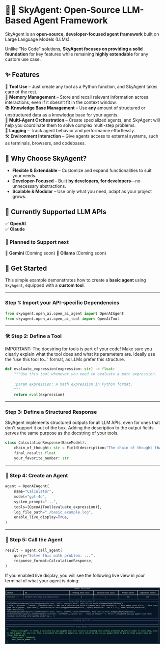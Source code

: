 # 🤖🚀 SkyAgent: Open-Source LLM-Based Agent Framework  

SkyAgent is an **open-source, developer-focused agent framework** built on Large Language Models (LLMs).  

Unlike "No Code" solutions, **SkyAgent focuses on providing a solid foundation** for key features while remaining **highly extendable** for any custom use case.  

## ✨ Features  

🔧 **Tool Use** – Just create any tool as a Python function, and SkyAgent takes care of the rest.  
🧠 **Memory Management** – Store and recall relevant information across interactions, even if it doesn’t fit in the context window.  
📚 **Knowledge Base Management** – Use **any** amount of structured or unstructured data as a knowledge base for your agents.  
🤝 **Multi-Agent Orchestration** – Create specialized agents, and SkyAgent will help you coordinate them to solve complex multi-step problems.  
📜 **Logging** – Track agent behavior and performance effortlessly.  
🛠 **Environment Interaction** – Give agents access to external systems, such as terminals, browsers, and codebases.  

## 🔧 Why Choose SkyAgent?  

- **Flexible & Extendable** – Customize and expand functionalities to suit your needs.  
- **Developer-Focused** – Built **by developers, for developers**—no unnecessary abstractions.  
- **Scalable & Modular** – Use only what you need, adapt as your project grows.  

## 🔮 Currently Supported LLM APIs  

✅ **OpenAI**  
✅ **Claude**  

### 🎯 Planned to Support next

🚧 **Gemini** (Coming soon) 
🚧 **Ollama** (Coming soon)

## 🚀 Get Started

This simple example demonstrates how to create a **basic agent** using `SkyAgent`, equipped with a **custom tool**.

---

### Step 1: Import your API-specific Dependencies

```python
from skyagent.open_ai.open_ai_agent import OpenAIAgent
from skyagent.open_ai.open_ai_tool import OpenAiTool
```

---

### 🛠 Step 2: Define a Tool

IMPORTANT: The docstring for tools is part of your code! Make sure you clearly explain what the tool does and what its parameters are. Ideally use the 'use this tool to...' format, as LLMs prefer this structure.

```python
def evaluate_expression(expression: str) -> float:
    """Use this tool whenever you need to evaluate a math expression.

    :param expression: A math expression in Python format.
    """
    return eval(expression)
```

---

### Step 3: Define a Structured Response

SkyAgent implements structured outputs for all LLM APIs, even for ones that don't support it out of the box. Adding the description to the output fields serves the same purpose as the docstring of your tools.

```python
class CalculationResponse(BaseModel):
    chain_of_thought: str = Field(description="The chain of thought that led to...")
    final_result: float
    your_favorite_number: str
```

---

### 🤖 Step 4: Create an Agent

```python
agent = OpenAIAgent(
    name="Calculator",
    model="gpt-4o", 
    system_prompt="...", 
    tools=[OpenAiTool(evaluate_expression)], 
    log_file_path="./basic_example.log",
    enable_live_display=True,
)
```

---

### 🎯 Step 5: Call the Agent

```python
result = agent.call_agent(
    query="Solve this math problem: ...",
    response_format=CalculationResponse,
)
```

If you enabled live display, you will see the following live view in your terminal of what your agent is doing:

![image info](./images/terminal_output.png)
